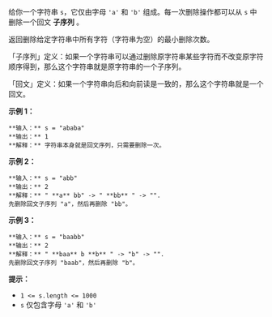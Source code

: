 给你一个字符串 `s`，它仅由字母 `'a'` 和 `'b'` 组成。每一次删除操作都可以从 `s` 中删除一个回文 **子序列** 。

返回删除给定字符串中所有字符（字符串为空）的最小删除次数。

「子序列」定义：如果一个字符串可以通过删除原字符串某些字符而不改变原字符顺序得到，那么这个字符串就是原字符串的一个子序列。

「回文」定义：如果一个字符串向后和向前读是一致的，那么这个字符串就是一个回文。



**示例 1：**

    
    
    **输入：** s = "ababa"
    **输出：** 1
    **解释：** 字符串本身就是回文序列，只需要删除一次。
    

**示例 2：**

    
    
    **输入：** s = "abb"
    **输出：** 2
    **解释：** " **a** bb" -> " **bb** " -> "". 
    先删除回文子序列 "a"，然后再删除 "bb"。
    

**示例 3：**

    
    
    **输入：** s = "baabb"
    **输出：** 2
    **解释：** " **baa** b **b** " -> "b" -> "". 
    先删除回文子序列 "baab"，然后再删除 "b"。
    



**提示：**

  * `1 <= s.length <= 1000`
  * `s` 仅包含字母 `'a'`  和 `'b'`

